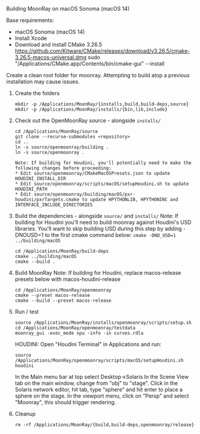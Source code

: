 Building MoonRay on macOS Sonoma (macOS 14)

Base requirements:
- macOS Sonoma (macOS 14)
- Install Xcode
- Download and install CMake 3.26.5
    https://github.com/Kitware/CMake/releases/download/v3.26.5/cmake-3.26.5-macos-universal.dmg
    sudo "/Applications/CMake.app/Contents/bin/cmake-gui" --install

Create a clean root folder for moonray.  Attempting to build atop a previous installation may cause issues.

1. Create the folders
    ```
    mkdir -p /Applications/MoonRay/{installs,build,build-deps,source}
    mkdir -p /Applications/MoonRay/installs/{bin,lib,include}
    ```

2. Check out the OpenMoonRay source - alongside `installs/`
    ```
    cd /Applications/MoonRay/source
    git clone --recurse-submodules <repository>
    cd ..
    ln -s source/openmoonray/building .
    ln -s source/openmoonray .

    Note: If building for Houdini, you'll potentially need to make the following changes before proceeding:
    * Edit source/openmoonray/CMakeMacOSPresets.json to update HOUDINI_INSTALL_DIR
    * Edit source/openmoonray/scripts/macOS/setupHoudini.sh to update HOUDINI_PATH
    * Edit source/openmoonray/building/macOS/pxr-houdini/pxrTargets.cmake to update HPYTHONLIB, HPYTHONINC and INTERFACE_INCLUDE_DIRECTORIES
    ```

3. Build the dependencies - alongside `source/` and `installs/`
    Note: If building for Houdini you'll need to build moonray against Houdini's USD libraries.
    You'll want to skip building USD during this step by adding -DNOUSD=1 to the first cmake
    command below: `cmake -DNO_USD=1 ../building/macOS`
    ```
    cd /Applications/MoonRay/build-deps
    cmake ../building/macOS
    cmake --build .
    ```

4. Build MoonRay
    Note: If building for Houdini, replace macos-release presets below with macos-houdini-release
    ```
    cd /Applications/MoonRay/openmoonray
    cmake --preset macos-release
    cmake --build --preset macos-release
    ```

5. Run / test
    ```
    source /Applications/MoonRay/installs/openmoonray/scripts/setup.sh
    cd /Applications/MoonRay/openmoonray/testdata
    moonray_gui -exec_mode xpu -info -in curves.rdla
    ```

    HOUDINI:
    Open "Houdini Terminal" in Applications and run:
    ```
    source /Applications/MoonRay/openmoonray/scripts/macOS/setupHoudini.sh
    houdini
    ```

    In the Main menu bar at top select Desktop->Solaris
    In the Scene View tab on the main window, change from "obj" to "stage".
    Click in the Solaris network editor, hit tab, type "sphere" and hit enter to place a sphere on the stage.
    In the viewport menu, click on "Persp" and select "Moonray", this should trigger rendering.

7. Cleanup
    ```
    rm -rf /Applications/MoonRay/{build,build-deps,openmoonray/release}
    ```
